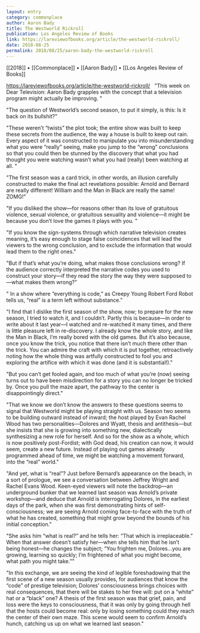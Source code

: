 ```yaml
---
layout: entry
category: commonplace
author: Aaron Bady
title: The Westworld Rickroll
publication: Los Angeles Review of Books
link: https://lareviewofbooks.org/article/the-westworld-rickroll/
date: 2018-08-25
permalink: 2018/08/25/aaron-bady-the-westworld-rickroll
---
```


[[2018]] • [[Commonplace]] • [[Aaron Bady]] • [[Los Angeles Review of Books]]

https://lareviewofbooks.org/article/the-westworld-rickroll/
 
"This week on Dear Television: Aaron Bady grapples with the concept that a television program might actually be improving. "

"The question of Westworld’s second season, to put it simply, is this: Is it back on its bullshit?"

"These weren’t “twists” the plot took; the entire show was built to keep these secrets from the audience, the way a house is built to keep out rain. Every aspect of it was constructed to manipulate you into misunderstanding what you were “really” seeing, make you jump to the “wrong” conclusions so that you could then be stunned by the discovery that what you had thought you were watching wasn’t what you had (really) been watching at all. "

"The first season was a card trick, in other words, an illusion carefully constructed to make the final act revelations possible: Arnold and Bernard are really different! William and the Man in Black are really the same! ZOMG!"

"If you disliked the show—for reasons other than its love of gratuitous violence, sexual violence, or gratuitous sexuality and violence—it might be because you don’t love the games it plays with you. "

"If you know the sign-systems through which narrative television creates meaning, it’s easy enough to stage false coincidences that will lead the viewers to the wrong conclusion, and to exclude the information that would lead them to the right ones."

"But if that’s what you’re doing, what makes those conclusions wrong? If the audience correctly interpreted the narrative codes you used to construct your story—if they read the story the way they were supposed to—what makes them wrong?"

" In a show where “everything is code,” as Creepy Young Robert Ford Robot tells us, “real” is a term left without substance."

"I find that I dislike the first season of the show, now; to prepare for the new season, I tried to watch it, and I couldn’t. Partly this is because—in order to write about it last year—I watched and re-watched it many times, and there is little pleasure left in re-discovery. I already know the whole story, and like the Man in Black, I’m really bored with the old games. But it’s also because, once you know the trick, you notice that there isn’t much there other than the trick. You can admire the craft with which it is put together, retroactively noting how the whole thing was artfully constructed to fool you and exploring the artifice with which it was done (and it is substantial!)."

"But you can’t get fooled again, and too much of what you’re (now) seeing turns out to have been misdirection for a story you can no longer be tricked by. Once you pull the maze apart, the pathway to the center is disappointingly direct."

"That we know we don’t know the answers to these questions seems to signal that Westworld might be playing straight with us. Season two seems to be building outward instead of inward; the host played by Evan Rachel Wood has two personalities—Dolores and Wyatt, thesis and antithesis—but she insists that she is growing into something new, dialectically synthesizing a new role for herself. And so for the show as a whole, which is now positively post-Fordist; with God dead, his creation can now, it would seem, create a new future. Instead of playing out games already programmed ahead of time, we might be watching a movement forward, into the “real” world."

"And yet, what is “real”? Just before Bernard’s appearance on the beach, in a sort of prologue, we see a conversation between Jeffrey Wright and Rachel Evans Wood. Keen-eyed viewers will note the backdrop—an underground bunker that we learned last season was Arnold’s private workshop—and deduce that Arnold is interrogating Dolores, in the earliest days of the park, when she was first demonstrating hints of self-consciousness; we are seeing Arnold coming face-to-face with the truth of what he has created, something that might grow beyond the bounds of his initial conception."

"She asks him “what is real?” and he tells her: “That which is irreplaceable.” When that answer doesn’t satisfy her—when she tells him that he isn’t being honest—he changes the subject; “You frighten me, Dolores…you are growing, learning so quickly; I’m frightened of what you might become, what path you might take.”"

"In this exchange, we are seeing the kind of legible foreshadowing that the first scene of a new season usually provides, for audiences that know the “code” of prestige television; Dolores’ consciousness brings choices with real consequences, that there will be stakes to her free will: put on a “white” hat or a “black” one? A thesis of the first season was that grief, pain, and loss were the keys to consciousness, that it was only by going through hell that the hosts could become real: only by losing something could they reach the center of their own maze. This scene would seem to confirm Arnold’s hunch, catching us up on what we learned last season."







